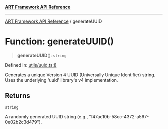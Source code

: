 [**ART Framework API Reference**](../README.md)

***

[ART Framework API Reference](../README.md) / generateUUID

# Function: generateUUID()

> **generateUUID**(): `string`

Defined in: [utils/uuid.ts:8](https://github.com/hashangit/ART/blob/3153790647102134b487bb6168bd208568e6a8ad/src/utils/uuid.ts#L8)

Generates a unique Version 4 UUID (Universally Unique Identifier) string.
Uses the underlying 'uuid' library's v4 implementation.

## Returns

`string`

A randomly generated UUID string (e.g., "f47ac10b-58cc-4372-a567-0e02b2c3d479").
